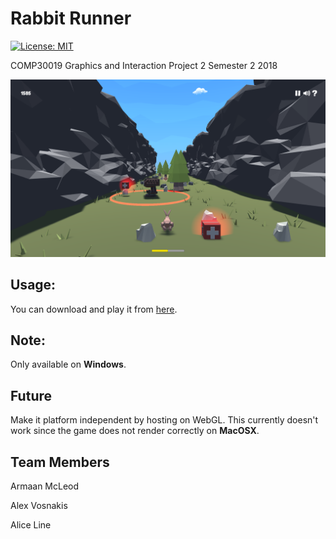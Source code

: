 # Rabbit Runner

[![License: MIT](https://img.shields.io/badge/License-MIT-yellow.svg)](https://opensource.org/licenses/MIT)

COMP30019 Graphics and Interaction Project 2 Semester 2 2018

![screenshot](game.PNG)

## Usage:

You can download and play it from [here](https://opticgenius.itch.io/rabbit-runner). 

## Note: 
Only available on **Windows**. 

## Future
  Make it platform independent by hosting on WebGL. This currently doesn't work since the game does not render correctly on **MacOSX**. 

## Team Members

Armaan McLeod

Alex Vosnakis

Alice Line